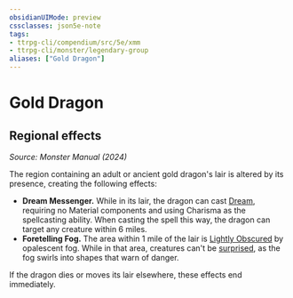```yaml
---
obsidianUIMode: preview
cssclasses: json5e-note
tags:
- ttrpg-cli/compendium/src/5e/xmm
- ttrpg-cli/monster/legendary-group
aliases: ["Gold Dragon"]
---
```

# Gold Dragon

## Regional effects
_Source: Monster Manual (2024)_

The region containing an adult or ancient gold dragon's lair is altered by its presence, creating the following effects:

- **Dream Messenger.** While in its lair, the dragon can cast [Dream](3-Compendium/spells/dream-xphb.md), requiring no Material components and using Charisma as the spellcasting ability. When casting the spell this way, the dragon can target any creature within 6 miles.  
- **Foretelling Fog.** The area within 1 mile of the lair is [Lightly Obscured](3-Compendium/rules/variant-rules/lightly-obscured-xphb.md) by opalescent fog. While in that area, creatures can't be [surprised](3-Compendium/rules/conditions.md#Surprised), as the fog swirls into shapes that warn of danger.  

If the dragon dies or moves its lair elsewhere, these effects end immediately.